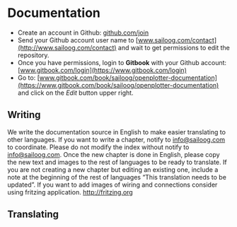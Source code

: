 # Documentation

* Create an account in Github: [github.com/join](https://github.com/join)
* Send your Github account user name to [www.sailoog.com/contact](http://www.sailoog.com/contact) and wait to get permissions to edit the repository.
* Once you have permissions, login to **Gitbook** with your Github account: [www.gitbook.com/login](https://www.gitbook.com/login)
* Go to: [www.gitbook.com/book/sailoog/openplotter-documentation](https://www.gitbook.com/book/sailoog/openplotter-documentation) and click on the *Edit* button upper right.

## Writing

We write the documentation source in English to make easier translating to other languages. If you want to
write a chapter, notify to info@sailoog.com to coordinate. Please do not modify the index without notify to
info@sailoog.com. Once the new chapter is done in English, please copy the new text and images to the rest
of languages to be ready to translate. If you are not creating a new chapter but editing an existing one,
include a note at the beginning of the rest of languages “This translation needs to be updated”.
If you want to add images of wiring and connections consider using fritzing application. http://fritzing.org

## Translating

